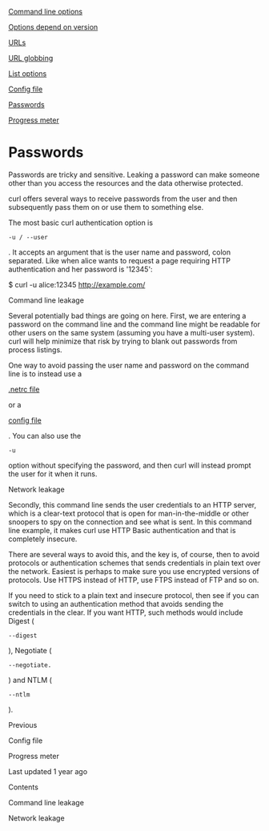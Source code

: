 <a href="options.html" class="navButton-94f2579c--pageItemWithChildrenNested-2c5d8183--navButtonClickable-161b88ca">

<span class="text-4505230f--UIH300-2063425d--textContentFamily-49a318e1--navButtonLabel-14a4968f">Command line options</span>

</a>

<a href="versions.html" class="navButton-94f2579c--pageItemWithChildrenNested-2c5d8183--navButtonClickable-161b88ca">

<span class="text-4505230f--UIH300-2063425d--textContentFamily-49a318e1--navButtonLabel-14a4968f">Options depend on version</span>

</a>

<a href="urls.html" class="navButton-94f2579c--pageItemWithChildrenNested-2c5d8183--navButtonClickable-161b88ca">

<span class="text-4505230f--UIH300-2063425d--textContentFamily-49a318e1--navButtonLabel-14a4968f">URLs</span>

</a>

<a href="globbing.html" class="navButton-94f2579c--pageItemWithChildrenNested-2c5d8183--navButtonClickable-161b88ca">

<span class="text-4505230f--UIH300-2063425d--textContentFamily-49a318e1--navButtonLabel-14a4968f">URL globbing</span>

</a>

<a href="listopts.html" class="navButton-94f2579c--pageItemWithChildrenNested-2c5d8183--navButtonClickable-161b88ca">

<span class="text-4505230f--UIH300-2063425d--textContentFamily-49a318e1--navButtonLabel-14a4968f">List options</span>

</a>

<a href="configfile.html" class="navButton-94f2579c--pageItemWithChildrenNested-2c5d8183--navButtonClickable-161b88ca">

<span class="text-4505230f--UIH300-2063425d--textContentFamily-49a318e1--navButtonLabel-14a4968f">Config file</span>

</a>

<a href="passwords.html" class="navButton-94f2579c--pageItemWithChildrenNested-2c5d8183--navButtonClickable-161b88ca--navButtonOpened-6a88552e">

<span class="text-4505230f--UIH300-2063425d--textContentFamily-49a318e1--navButtonLabel-14a4968f">Passwords</span>

</a>

<a href="progressmeter.html" class="navButton-94f2579c--pageItemWithChildrenNested-2c5d8183--navButtonClickable-161b88ca">

<span class="text-4505230f--UIH300-2063425d--textContentFamily-49a318e1--navButtonLabel-14a4968f">Progress meter</span>

</a>

# <span class="text-4505230f--DisplayH900-bfb998fa--textContentFamily-49a318e1">Passwords</span>

<span class="text-4505230f--UIH300-2063425d--textUIFamily-5ebd8e40--text-8ee2c8b2">

</span>

<span class="text-4505230f--UIH300-2063425d--textUIFamily-5ebd8e40--text-8ee2c8b2">

</span>

<span class="text-4505230f--TextH400-3033861f--textContentFamily-49a318e1">

<span data-key="4e5aec8bb68d4f1fa789acb0aaf1b3d6">

<span data-offset-key="4e5aec8bb68d4f1fa789acb0aaf1b3d6:0">Passwords are tricky and sensitive. Leaking a password can make someone other than you access the resources and the data otherwise protected.</span>

</span>

</span>

<span class="text-4505230f--TextH400-3033861f--textContentFamily-49a318e1">

<span data-key="911f7e46a4334d6897e304e635810406">

<span data-offset-key="911f7e46a4334d6897e304e635810406:0">curl offers several ways to receive passwords from the user and then subsequently pass them on or use them to something else.</span>

</span>

</span>

<span class="text-4505230f--TextH400-3033861f--textContentFamily-49a318e1">

<span data-key="1908b397f25744b9a1b13155e063a26b">

<span data-offset-key="1908b397f25744b9a1b13155e063a26b:0">The most basic curl authentication option is </span>

<span data-offset-key="1908b397f25744b9a1b13155e063a26b:1">`-u / --user`</span>

<span data-offset-key="1908b397f25744b9a1b13155e063a26b:2">. It accepts an argument that is the user name and password, colon separated. Like when alice wants to request a page requiring HTTP authentication and her password is '12345':</span>

</span>

</span>    $ curl -u alice:12345 http://example.com/<span class="text-4505230f--HeadingH700-04e1a2a3--textContentFamily-49a318e1">

<span data-key="4699a94404934c8191048225eba10285">

<span data-offset-key="4699a94404934c8191048225eba10285:0">Command line leakage</span>

</span>

</span>

<span class="text-4505230f--TextH400-3033861f--textContentFamily-49a318e1">

<span data-key="58d919a480bc4d528091215e54b9c571">

<span data-offset-key="58d919a480bc4d528091215e54b9c571:0">Several potentially bad things are going on here. First, we are entering a password on the command line and the command line might be readable for other users on the same system (assuming you have a multi-user system). curl will help minimize that risk by trying to blank out passwords from process listings.</span>

</span>

</span>

<span class="text-4505230f--TextH400-3033861f--textContentFamily-49a318e1">

<span data-key="07e7c8bde2ed4af9a875a6987a785a47">

<span data-offset-key="07e7c8bde2ed4af9a875a6987a785a47:0">One way to avoid passing the user name and password on the command line is to instead use a </span>

</span>

<a href="../usingcurl/netrc.html" class="link-a079aa82--primary-53a25e66--link-faf6c434">

<span data-key="97559396061c4b7dbacd0f1677067b99">

<span data-offset-key="97559396061c4b7dbacd0f1677067b99:0">.netrc file</span>

</span>

</a>

<span data-key="b3e8fc630a2e4d2fa83ae8bd74d0a9d6">

<span data-offset-key="b3e8fc630a2e4d2fa83ae8bd74d0a9d6:0"> or a </span>

</span>

<a href="configfile.html" class="link-a079aa82--primary-53a25e66--link-faf6c434">

<span data-key="a2f9494dce6244ffa10020e5fbc4226a">

<span data-offset-key="a2f9494dce6244ffa10020e5fbc4226a:0">config file</span>

</span>

</a>

<span data-key="4f0298a2ece74083802a34e7f3e28bf1">

<span data-offset-key="4f0298a2ece74083802a34e7f3e28bf1:0">. You can also use the </span>

<span data-offset-key="4f0298a2ece74083802a34e7f3e28bf1:1">`-u`</span>

<span data-offset-key="4f0298a2ece74083802a34e7f3e28bf1:2"> option without specifying the password, and then curl will instead prompt the user for it when it runs.</span>

</span>

</span>

<span class="text-4505230f--HeadingH700-04e1a2a3--textContentFamily-49a318e1">

<span data-key="c4492c6945b04b4e8aff397aea2245e9">

<span data-offset-key="c4492c6945b04b4e8aff397aea2245e9:0">Network leakage</span>

</span>

</span>

<span class="text-4505230f--TextH400-3033861f--textContentFamily-49a318e1">

<span data-key="2234330dfa9244b4a001baf77e26a840">

<span data-offset-key="2234330dfa9244b4a001baf77e26a840:0">Secondly, this command line sends the user credentials to an HTTP server, which is a clear-text protocol that is open for man-in-the-middle or other snoopers to spy on the connection and see what is sent. In this command line example, it makes curl use HTTP Basic authentication and that is completely insecure.</span>

</span>

</span>

<span class="text-4505230f--TextH400-3033861f--textContentFamily-49a318e1">

<span data-key="77ac62d24c194139ba2cc19bb7744059">

<span data-offset-key="77ac62d24c194139ba2cc19bb7744059:0">There are several ways to avoid this, and the key is, of course, then to avoid protocols or authentication schemes that sends credentials in plain text over the network. Easiest is perhaps to make sure you use encrypted versions of protocols. Use HTTPS instead of HTTP, use FTPS instead of FTP and so on.</span>

</span>

</span>

<span class="text-4505230f--TextH400-3033861f--textContentFamily-49a318e1">

<span data-key="812b9649bb7f4f46b60321cc7dad64ba">

<span data-offset-key="812b9649bb7f4f46b60321cc7dad64ba:0">If you need to stick to a plain text and insecure protocol, then see if you can switch to using an authentication method that avoids sending the credentials in the clear. If you want HTTP, such methods would include Digest (</span>

<span data-offset-key="812b9649bb7f4f46b60321cc7dad64ba:1">`--digest`</span>

<span data-offset-key="812b9649bb7f4f46b60321cc7dad64ba:2">), Negotiate (</span>

<span data-offset-key="812b9649bb7f4f46b60321cc7dad64ba:3">`--negotiate.`</span>

<span data-offset-key="812b9649bb7f4f46b60321cc7dad64ba:4">) and NTLM (</span>

<span data-offset-key="812b9649bb7f4f46b60321cc7dad64ba:5">`--ntlm`</span>

<span data-offset-key="812b9649bb7f4f46b60321cc7dad64ba:6">).</span>

</span>

</span>

<a href="configfile.html" class="reset-3c756112--card-6570f064--whiteCard-fff091a4--cardPrevious-56a5e674">

</a>

<span class="text-4505230f--TextH200-a3425406--textContentFamily-49a318e1">Previous</span>

<span class="text-4505230f--UIH400-4e41e82a--textContentFamily-49a318e1">Config file</span>

<a href="progressmeter.html" class="reset-3c756112--card-6570f064--whiteCard-fff091a4--cardNext-19241c42">

</a>

<span class="text-4505230f--UIH400-4e41e82a--textContentFamily-49a318e1">Progress meter</span>

<span class="text-4505230f--TextH200-a3425406--textContentFamily-49a318e1">Last updated 1 year ago</span>

<span class="text-4505230f--InfoH100-1e92e1d1--textContentFamily-49a318e1">Contents</span>

<a href="passwords.html#command-line-leakage" class="reset-3c756112--menuItem-aa02f6ec--menuItemLight-757d5235--menuItemInline-173bdf97--pageTocItem-f4427024">

</a>

<span class="text-4505230f--UIH300-2063425d--textContentFamily-49a318e1">

<span class="text-4505230f--UIH200-50ead35f--textContentFamily-49a318e1">Command line leakage</span>

</span>

<a href="passwords.html#network-leakage" class="reset-3c756112--menuItem-aa02f6ec--menuItemLight-757d5235--menuItemInline-173bdf97--pageTocItem-f4427024">

</a>

<span class="text-4505230f--UIH300-2063425d--textContentFamily-49a318e1">

<span class="text-4505230f--UIH200-50ead35f--textContentFamily-49a318e1">Network leakage</span>

</span>
